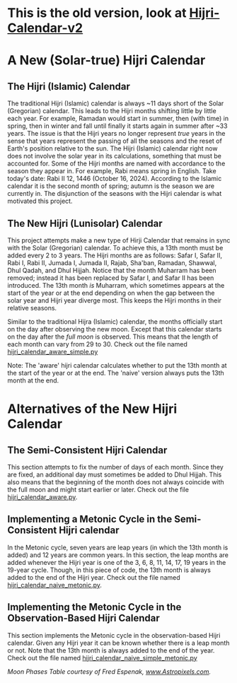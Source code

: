 # This is the old version, look at [Hijri-Calendar-v2](https://github.com/ska00/Hijri-Calendar-v2)

# A New (Solar-true) Hijri Calendar

## The Hijri (Islamic) Calendar

The traditional Hijri (Islamic) calendar is always ~11 days short of the Solar (Gregorian) calendar. This leads to the Hijri months shifting little by little each year. For example, 
Ramadan would start in summer, then (with time) in spring, then in winter and fall until finally it starts again in summer after ~33 years. The issue is that the
Hijri years no longer represent _true_ years in the sense that years represent the passing of all the seasons and the reset of Earth's position relative to the sun. 
The Hijri (Islamic) calendar right now does not involve the solar year in its calculations, something that must be accounted for. Some of the Hijri months are named 
with accordance to the season they appear in. For example, Rabi means spring in English. Take today's date: Rabi II 12, 1446 (October 16, 2024). According to the
Islamic calendar it is the second month of spring; autumn is the season we are currently in. The disjunction of the seasons with the Hijri calendar
is what motivated this project.

## The New Hijri (Lunisolar) Calendar

This project attempts make a new type of Hirji Calendar that remains in sync with the Solar (Gregorian) calendar. To achieve this, a 13th month must be added every 2 to 3 years.
The Hijri months are as follows: Safar I, Safar II, Rabi I, Rabi II, Jumada I, Jumada II, Rajab, Sha'ban, Ramadan, Shawwal, Dhul Qadah, and Dhul Hijjah. Notice that the month 
Muharram has been removed; instead it has been replaced by Safar I, and Safar II has been introduced. The 13th month _is_ Muharram, which sometimes appears at the start of the 
year or at the end depending on when the gap between the solar year and Hijri year diverge most. This keeps the Hijri months in their relative seasons. 

Similar to the traditional Hijra (Islamic) calendar, the months officially start on the day after observing the new moon. Except that this calendar starts on the day after the _full moon_ is observed. This means that the length of each month can vary from 29 to 30. Check out the file named [hijri_calendar_aware_simple.py](https://github.com/ska00/Hijra-Calendar/blob/main/hijri_calendar_aware_simple.py)

Note: The 'aware' hijri calendar calculates whether to put the 13th month at the start of the year or at the end. The 'naive' version always puts the 13th month at the end.

# Alternatives of the New Hijri Calendar
## The Semi-Consistent Hijri Calendar

This section attempts to fix the number of days of each month. Since they are fixed, an additional day must sometimes be added to Dhul Hijjah. This also means that the beginning of the month does not always coincide with the full moon and might start earlier or later. Check out the file [hijri_calendar_aware.py](https://github.com/ska00/Hijra-Calendar/blob/main/hijri_calendar_aware.py).

## Implementing a Metonic Cycle in the Semi-Consistent Hijri calendar

In the Metonic cycle, seven years are leap years (in which the 13th month is added) and 12 years are common years. In this section, the leap months are added whenever the Hijri year
is one of the 3, 6, 8, 11, 14, 17, 19 years in the 19-year cycle. Though, in this piece of code, the 13th month is always added to the end of the Hijri year. Check out the file
named [hijri_calendar_naive_metonic.py](https://github.com/ska00/Hijra-Calendar/blob/main/hijri_calendar_naive_metonic.py).

## Implementing the Metonic Cycle in the Observation-Based Hijri Calendar

This section implements the Metonic cycle in the observation-based Hijri calendar. Given any Hijri year it can be known whether there is a leap month or not. Note that the 13th month
is always added to the end of the year.
Check out the file named [hijri_calendar_naive_simple_metonic.py](https://github.com/ska00/Hijra-Calendar/blob/main/hijri_calendar_naive_simple_metonic.py)


_Moon Phases Table courtesy of Fred Espenak, www.Astropixels.com._
